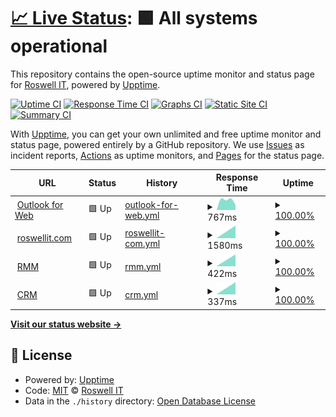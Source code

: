 # [📈 Live Status](https://status.roswellit.com): <!--live status--> **🟩 All systems operational**

This repository contains the open-source uptime monitor and status page for [Roswell IT](https://www.roswellit.com), powered by [Upptime](https://github.com/upptime/upptime).

[![Uptime CI](https://github.com/roswellit/status/workflows/Uptime%20CI/badge.svg)](https://github.com/roswellit/status/actions?query=workflow%3A%22Uptime+CI%22)
[![Response Time CI](https://github.com/roswellit/status/workflows/Response%20Time%20CI/badge.svg)](https://github.com/roswellit/status/actions?query=workflow%3A%22Response+Time+CI%22)
[![Graphs CI](https://github.com/roswellit/status/workflows/Graphs%20CI/badge.svg)](https://github.com/roswellit/status/actions?query=workflow%3A%22Graphs+CI%22)
[![Static Site CI](https://github.com/roswellit/status/workflows/Static%20Site%20CI/badge.svg)](https://github.com/roswellit/status/actions?query=workflow%3A%22Static+Site+CI%22)
[![Summary CI](https://github.com/roswellit/status/workflows/Summary%20CI/badge.svg)](https://github.com/roswellit/status/actions?query=workflow%3A%22Summary+CI%22)

With [Upptime](https://upptime.js.org), you can get your own unlimited and free uptime monitor and status page, powered entirely by a GitHub repository. We use [Issues](https://github.com/roswellit/status/issues) as incident reports, [Actions](https://github.com/roswellit/status/actions) as uptime monitors, and [Pages](https://status.roswellit.com) for the status page.

<!--start: status pages-->
<!-- This summary is generated by Upptime (https://github.com/upptime/upptime) -->
<!-- Do not edit this manually, your changes will be overwritten -->
<!-- prettier-ignore -->
| URL | Status | History | Response Time | Uptime |
| --- | ------ | ------- | ------------- | ------ |
| <img alt="" src="https://favicons.githubusercontent.com/outlook.office365.com" height="13"> [Outlook for Web](https://outlook.office365.com) | 🟩 Up | [outlook-for-web.yml](https://github.com/roswellit/status/commits/HEAD/history/outlook-for-web.yml) | <details><summary><img alt="Response time graph" src="./graphs/outlook-for-web/response-time-week.png" height="20"> 767ms</summary><br><a href="https://status.roswellit.com/history/outlook-for-web"><img alt="Response time 767" src="https://img.shields.io/endpoint?url=https%3A%2F%2Fraw.githubusercontent.com%2Froswellit%2Fstatus%2FHEAD%2Fapi%2Foutlook-for-web%2Fresponse-time.json"></a><br><a href="https://status.roswellit.com/history/outlook-for-web"><img alt="24-hour response time 622" src="https://img.shields.io/endpoint?url=https%3A%2F%2Fraw.githubusercontent.com%2Froswellit%2Fstatus%2FHEAD%2Fapi%2Foutlook-for-web%2Fresponse-time-day.json"></a><br><a href="https://status.roswellit.com/history/outlook-for-web"><img alt="7-day response time 767" src="https://img.shields.io/endpoint?url=https%3A%2F%2Fraw.githubusercontent.com%2Froswellit%2Fstatus%2FHEAD%2Fapi%2Foutlook-for-web%2Fresponse-time-week.json"></a><br><a href="https://status.roswellit.com/history/outlook-for-web"><img alt="30-day response time 767" src="https://img.shields.io/endpoint?url=https%3A%2F%2Fraw.githubusercontent.com%2Froswellit%2Fstatus%2FHEAD%2Fapi%2Foutlook-for-web%2Fresponse-time-month.json"></a><br><a href="https://status.roswellit.com/history/outlook-for-web"><img alt="1-year response time 767" src="https://img.shields.io/endpoint?url=https%3A%2F%2Fraw.githubusercontent.com%2Froswellit%2Fstatus%2FHEAD%2Fapi%2Foutlook-for-web%2Fresponse-time-year.json"></a></details> | <details><summary><a href="https://status.roswellit.com/history/outlook-for-web">100.00%</a></summary><a href="https://status.roswellit.com/history/outlook-for-web"><img alt="All-time uptime 100.00%" src="https://img.shields.io/endpoint?url=https%3A%2F%2Fraw.githubusercontent.com%2Froswellit%2Fstatus%2FHEAD%2Fapi%2Foutlook-for-web%2Fuptime.json"></a><br><a href="https://status.roswellit.com/history/outlook-for-web"><img alt="24-hour uptime 100.00%" src="https://img.shields.io/endpoint?url=https%3A%2F%2Fraw.githubusercontent.com%2Froswellit%2Fstatus%2FHEAD%2Fapi%2Foutlook-for-web%2Fuptime-day.json"></a><br><a href="https://status.roswellit.com/history/outlook-for-web"><img alt="7-day uptime 100.00%" src="https://img.shields.io/endpoint?url=https%3A%2F%2Fraw.githubusercontent.com%2Froswellit%2Fstatus%2FHEAD%2Fapi%2Foutlook-for-web%2Fuptime-week.json"></a><br><a href="https://status.roswellit.com/history/outlook-for-web"><img alt="30-day uptime 100.00%" src="https://img.shields.io/endpoint?url=https%3A%2F%2Fraw.githubusercontent.com%2Froswellit%2Fstatus%2FHEAD%2Fapi%2Foutlook-for-web%2Fuptime-month.json"></a><br><a href="https://status.roswellit.com/history/outlook-for-web"><img alt="1-year uptime 100.00%" src="https://img.shields.io/endpoint?url=https%3A%2F%2Fraw.githubusercontent.com%2Froswellit%2Fstatus%2FHEAD%2Fapi%2Foutlook-for-web%2Fuptime-year.json"></a></details>
| <img alt="" src="https://favicons.githubusercontent.com/roswellit.com" height="13"> [roswellit.com](https://roswellit.com) | 🟩 Up | [roswellit-com.yml](https://github.com/roswellit/status/commits/HEAD/history/roswellit-com.yml) | <details><summary><img alt="Response time graph" src="./graphs/roswellit-com/response-time-week.png" height="20"> 1580ms</summary><br><a href="https://status.roswellit.com/history/roswellit-com"><img alt="Response time 1580" src="https://img.shields.io/endpoint?url=https%3A%2F%2Fraw.githubusercontent.com%2Froswellit%2Fstatus%2FHEAD%2Fapi%2Froswellit-com%2Fresponse-time.json"></a><br><a href="https://status.roswellit.com/history/roswellit-com"><img alt="24-hour response time 1580" src="https://img.shields.io/endpoint?url=https%3A%2F%2Fraw.githubusercontent.com%2Froswellit%2Fstatus%2FHEAD%2Fapi%2Froswellit-com%2Fresponse-time-day.json"></a><br><a href="https://status.roswellit.com/history/roswellit-com"><img alt="7-day response time 1580" src="https://img.shields.io/endpoint?url=https%3A%2F%2Fraw.githubusercontent.com%2Froswellit%2Fstatus%2FHEAD%2Fapi%2Froswellit-com%2Fresponse-time-week.json"></a><br><a href="https://status.roswellit.com/history/roswellit-com"><img alt="30-day response time 1580" src="https://img.shields.io/endpoint?url=https%3A%2F%2Fraw.githubusercontent.com%2Froswellit%2Fstatus%2FHEAD%2Fapi%2Froswellit-com%2Fresponse-time-month.json"></a><br><a href="https://status.roswellit.com/history/roswellit-com"><img alt="1-year response time 1580" src="https://img.shields.io/endpoint?url=https%3A%2F%2Fraw.githubusercontent.com%2Froswellit%2Fstatus%2FHEAD%2Fapi%2Froswellit-com%2Fresponse-time-year.json"></a></details> | <details><summary><a href="https://status.roswellit.com/history/roswellit-com">100.00%</a></summary><a href="https://status.roswellit.com/history/roswellit-com"><img alt="All-time uptime 100.00%" src="https://img.shields.io/endpoint?url=https%3A%2F%2Fraw.githubusercontent.com%2Froswellit%2Fstatus%2FHEAD%2Fapi%2Froswellit-com%2Fuptime.json"></a><br><a href="https://status.roswellit.com/history/roswellit-com"><img alt="24-hour uptime 100.00%" src="https://img.shields.io/endpoint?url=https%3A%2F%2Fraw.githubusercontent.com%2Froswellit%2Fstatus%2FHEAD%2Fapi%2Froswellit-com%2Fuptime-day.json"></a><br><a href="https://status.roswellit.com/history/roswellit-com"><img alt="7-day uptime 100.00%" src="https://img.shields.io/endpoint?url=https%3A%2F%2Fraw.githubusercontent.com%2Froswellit%2Fstatus%2FHEAD%2Fapi%2Froswellit-com%2Fuptime-week.json"></a><br><a href="https://status.roswellit.com/history/roswellit-com"><img alt="30-day uptime 100.00%" src="https://img.shields.io/endpoint?url=https%3A%2F%2Fraw.githubusercontent.com%2Froswellit%2Fstatus%2FHEAD%2Fapi%2Froswellit-com%2Fuptime-month.json"></a><br><a href="https://status.roswellit.com/history/roswellit-com"><img alt="1-year uptime 100.00%" src="https://img.shields.io/endpoint?url=https%3A%2F%2Fraw.githubusercontent.com%2Froswellit%2Fstatus%2FHEAD%2Fapi%2Froswellit-com%2Fuptime-year.json"></a></details>
| <img alt="" src="https://favicons.githubusercontent.com/roswellitservices.hostedrmm.com" height="13"> [RMM](https://roswellitservices.hostedrmm.com) | 🟩 Up | [rmm.yml](https://github.com/roswellit/status/commits/HEAD/history/rmm.yml) | <details><summary><img alt="Response time graph" src="./graphs/rmm/response-time-week.png" height="20"> 422ms</summary><br><a href="https://status.roswellit.com/history/rmm"><img alt="Response time 422" src="https://img.shields.io/endpoint?url=https%3A%2F%2Fraw.githubusercontent.com%2Froswellit%2Fstatus%2FHEAD%2Fapi%2Frmm%2Fresponse-time.json"></a><br><a href="https://status.roswellit.com/history/rmm"><img alt="24-hour response time 422" src="https://img.shields.io/endpoint?url=https%3A%2F%2Fraw.githubusercontent.com%2Froswellit%2Fstatus%2FHEAD%2Fapi%2Frmm%2Fresponse-time-day.json"></a><br><a href="https://status.roswellit.com/history/rmm"><img alt="7-day response time 422" src="https://img.shields.io/endpoint?url=https%3A%2F%2Fraw.githubusercontent.com%2Froswellit%2Fstatus%2FHEAD%2Fapi%2Frmm%2Fresponse-time-week.json"></a><br><a href="https://status.roswellit.com/history/rmm"><img alt="30-day response time 422" src="https://img.shields.io/endpoint?url=https%3A%2F%2Fraw.githubusercontent.com%2Froswellit%2Fstatus%2FHEAD%2Fapi%2Frmm%2Fresponse-time-month.json"></a><br><a href="https://status.roswellit.com/history/rmm"><img alt="1-year response time 422" src="https://img.shields.io/endpoint?url=https%3A%2F%2Fraw.githubusercontent.com%2Froswellit%2Fstatus%2FHEAD%2Fapi%2Frmm%2Fresponse-time-year.json"></a></details> | <details><summary><a href="https://status.roswellit.com/history/rmm">100.00%</a></summary><a href="https://status.roswellit.com/history/rmm"><img alt="All-time uptime 100.00%" src="https://img.shields.io/endpoint?url=https%3A%2F%2Fraw.githubusercontent.com%2Froswellit%2Fstatus%2FHEAD%2Fapi%2Frmm%2Fuptime.json"></a><br><a href="https://status.roswellit.com/history/rmm"><img alt="24-hour uptime 100.00%" src="https://img.shields.io/endpoint?url=https%3A%2F%2Fraw.githubusercontent.com%2Froswellit%2Fstatus%2FHEAD%2Fapi%2Frmm%2Fuptime-day.json"></a><br><a href="https://status.roswellit.com/history/rmm"><img alt="7-day uptime 100.00%" src="https://img.shields.io/endpoint?url=https%3A%2F%2Fraw.githubusercontent.com%2Froswellit%2Fstatus%2FHEAD%2Fapi%2Frmm%2Fuptime-week.json"></a><br><a href="https://status.roswellit.com/history/rmm"><img alt="30-day uptime 100.00%" src="https://img.shields.io/endpoint?url=https%3A%2F%2Fraw.githubusercontent.com%2Froswellit%2Fstatus%2FHEAD%2Fapi%2Frmm%2Fuptime-month.json"></a><br><a href="https://status.roswellit.com/history/rmm"><img alt="1-year uptime 100.00%" src="https://img.shields.io/endpoint?url=https%3A%2F%2Fraw.githubusercontent.com%2Froswellit%2Fstatus%2FHEAD%2Fapi%2Frmm%2Fuptime-year.json"></a></details>
| <img alt="" src="https://favicons.githubusercontent.com/eu.myconnectwise.net" height="13"> [CRM](https://eu.myconnectwise.net) | 🟩 Up | [crm.yml](https://github.com/roswellit/status/commits/HEAD/history/crm.yml) | <details><summary><img alt="Response time graph" src="./graphs/crm/response-time-week.png" height="20"> 337ms</summary><br><a href="https://status.roswellit.com/history/crm"><img alt="Response time 337" src="https://img.shields.io/endpoint?url=https%3A%2F%2Fraw.githubusercontent.com%2Froswellit%2Fstatus%2FHEAD%2Fapi%2Fcrm%2Fresponse-time.json"></a><br><a href="https://status.roswellit.com/history/crm"><img alt="24-hour response time 337" src="https://img.shields.io/endpoint?url=https%3A%2F%2Fraw.githubusercontent.com%2Froswellit%2Fstatus%2FHEAD%2Fapi%2Fcrm%2Fresponse-time-day.json"></a><br><a href="https://status.roswellit.com/history/crm"><img alt="7-day response time 337" src="https://img.shields.io/endpoint?url=https%3A%2F%2Fraw.githubusercontent.com%2Froswellit%2Fstatus%2FHEAD%2Fapi%2Fcrm%2Fresponse-time-week.json"></a><br><a href="https://status.roswellit.com/history/crm"><img alt="30-day response time 337" src="https://img.shields.io/endpoint?url=https%3A%2F%2Fraw.githubusercontent.com%2Froswellit%2Fstatus%2FHEAD%2Fapi%2Fcrm%2Fresponse-time-month.json"></a><br><a href="https://status.roswellit.com/history/crm"><img alt="1-year response time 337" src="https://img.shields.io/endpoint?url=https%3A%2F%2Fraw.githubusercontent.com%2Froswellit%2Fstatus%2FHEAD%2Fapi%2Fcrm%2Fresponse-time-year.json"></a></details> | <details><summary><a href="https://status.roswellit.com/history/crm">100.00%</a></summary><a href="https://status.roswellit.com/history/crm"><img alt="All-time uptime 100.00%" src="https://img.shields.io/endpoint?url=https%3A%2F%2Fraw.githubusercontent.com%2Froswellit%2Fstatus%2FHEAD%2Fapi%2Fcrm%2Fuptime.json"></a><br><a href="https://status.roswellit.com/history/crm"><img alt="24-hour uptime 100.00%" src="https://img.shields.io/endpoint?url=https%3A%2F%2Fraw.githubusercontent.com%2Froswellit%2Fstatus%2FHEAD%2Fapi%2Fcrm%2Fuptime-day.json"></a><br><a href="https://status.roswellit.com/history/crm"><img alt="7-day uptime 100.00%" src="https://img.shields.io/endpoint?url=https%3A%2F%2Fraw.githubusercontent.com%2Froswellit%2Fstatus%2FHEAD%2Fapi%2Fcrm%2Fuptime-week.json"></a><br><a href="https://status.roswellit.com/history/crm"><img alt="30-day uptime 100.00%" src="https://img.shields.io/endpoint?url=https%3A%2F%2Fraw.githubusercontent.com%2Froswellit%2Fstatus%2FHEAD%2Fapi%2Fcrm%2Fuptime-month.json"></a><br><a href="https://status.roswellit.com/history/crm"><img alt="1-year uptime 100.00%" src="https://img.shields.io/endpoint?url=https%3A%2F%2Fraw.githubusercontent.com%2Froswellit%2Fstatus%2FHEAD%2Fapi%2Fcrm%2Fuptime-year.json"></a></details>

<!--end: status pages-->

[**Visit our status website →**](https://status.roswellit.com)

## 📄 License

- Powered by: [Upptime](https://github.com/upptime/upptime)
- Code: [MIT](./LICENSE) © [Roswell IT](https://www.roswellit.com)
- Data in the `./history` directory: [Open Database License](https://opendatacommons.org/licenses/odbl/1-0/)
